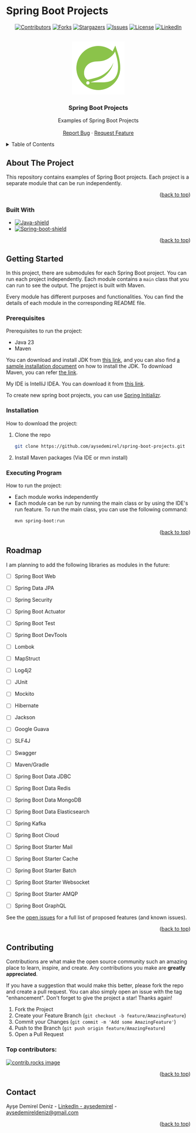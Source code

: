# Spring Boot Projects

<a id="readme-top"></a>

<!-- PROJECT SHIELDS -->
<div align="center">

[![Contributors][contributors-shield]][contributors-url]
[![Forks][forks-shield]][forks-url]
[![Stargazers][stars-shield]][stars-url]
[![Issues][issues-shield]][issues-url]
[![License][license-shield]][license-url]
[![LinkedIn][linkedin-shield]][linkedin-url]

</div>

<!-- PROJECT LOGO/TITLE -->
<br />
<div align="center">
  <a href="https://github.com/aysedemirel/spring-boot-projects">
    <img src="images/logo.png" alt="Logo">
  </a>

<h3 align="center">Spring Boot Projects</h3>
  <p align="center">
    Examples of Spring Boot Projects
    <br />
    <br />
    <a href="https://github.com/aysedemirel/spring-boot-projects/issues/new?labels=bug&template=bug-report---.md">Report Bug</a>
    ·
    <a href="https://github.com/aysedemirel/spring-boot-projects/issues/new?labels=enhancement&template=feature-request---.md">Request Feature</a>
  </p>
</div>

<!-- TABLE OF CONTENTS -->
<details>
  <summary>Table of Contents</summary>
  <ol>
    <li>
      <a href="#about-the-project">About The Project</a>
      <ul>
        <li><a href="#built-with">Built With</a></li>
      </ul>
    </li>
    <li>
      <a href="#getting-started">Getting Started</a>
      <ul>
        <li><a href="#prerequisites">Prerequisites</a></li>
        <li><a href="#installation">Installation</a></li>
        <li><a href="#executing-program">Executing Program</a></li>
      </ul>
    </li>
    <li><a href="#roadmap">Roadmap</a></li>
    <li><a href="#contributing">Contributing</a></li>
    <li><a href="#contact">Contact</a></li>
  </ol>
</details>

<!-- ABOUT THE PROJECT -->

## About The Project

This repository contains examples of Spring Boot projects. 
Each project is a separate module that can be run independently.

<p align="right">(<a href="#readme-top">back to top</a>)</p>

### Built With

- [![Java-shield]][Java-url]
- [![Spring-boot-shield]][Spring-boot-url]

<p align="right">(<a href="#readme-top">back to top</a>)</p>

<!-- GETTING STARTED -->

## Getting Started

In this project, there are submodules for each Spring Boot project. You can run each project independently.
Each module contains a `main` class that you can run to see the output. The project is built with Maven. 

Every module has different purposes and functionalities. You can find the details of each module in the corresponding README file.


### Prerequisites

Prerequisites to run the project:

- Java 23
- Maven

You can download and install JDK
from [this link](https://www.oracle.com/java/technologies/downloads/?er=221886),
and you can also
find [a sample installation document](https://medium.com/@aysedemirel/jdk-15-kurulumu-c02680d7d9ea)
on how to install the JDK.
To download Maven, you can refer [the link](https://maven.apache.org/download.cgi).

My IDE is IntelliJ IDEA. You can download it from [this link](https://www.jetbrains.com/idea/download/).

To create new spring boot projects, you can use [Spring Initializr](https://start.spring.io/).

### Installation

How to download the project:

1. Clone the repo
   ```sh
   git clone https://github.com/aysedemirel/spring-boot-projects.git
   ```
2. Install Maven packages (Via IDE or mvn install)

### Executing Program

How to run the project:

- Each module works independently
- Each module can be run by running the main class or by using the IDE's run feature. To run the main class, you can use the following command:
   ```sh
   mvn spring-boot:run
   ```

<p align="right">(<a href="#readme-top">back to top</a>)</p>

<!-- ROADMAP -->

## Roadmap

I am planning to add the following libraries as modules in the future:

- [ ] Spring Boot Web
- [ ] Spring Data JPA
- [ ] Spring Security
- [ ] Spring Boot Actuator
- [ ] Spring Boot Test
- [ ] Spring Boot DevTools
- [ ] Lombok
- [ ] MapStruct
- [ ] Log4j2
- [ ] JUnit
- [ ] Mockito
- [ ] Hibernate
- [ ] Jackson
- [ ] Google Guava
- [ ] SLF4J
- [ ] Swagger
- [ ] Maven/Gradle
- [ ] Spring Boot Data JDBC
- [ ] Spring Boot Data Redis
- [ ] Spring Boot Data MongoDB
- [ ] Spring Boot Data Elasticsearch
- [ ] Spring Kafka
- [ ] Spring Boot Cloud
- [ ] Spring Boot Starter Mail
- [ ] Spring Boot Starter Cache
- [ ] Spring Boot Starter Batch
- [ ] Spring Boot Starter Websocket
- [ ] Spring Boot Starter AMQP
- [ ] Spring Boot GraphQL



See the [open issues](https://github.com/aysedemirel/spring-boot-projects/issues) for a full
list of proposed features (and known issues).

<p align="right">(<a href="#readme-top">back to top</a>)</p>

<!-- CONTRIBUTING -->

## Contributing

Contributions are what make the open source community such an amazing place to learn, inspire, and
create. Any contributions you make are **greatly appreciated**.

If you have a suggestion that would make this better, please fork the repo and create a pull
request. You can also simply open an issue with the tag "enhancement".
Don't forget to give the project a star! Thanks again!

1. Fork the Project
2. Create your Feature Branch (`git checkout -b feature/AmazingFeature`)
3. Commit your Changes (`git commit -m 'Add some AmazingFeature'`)
4. Push to the Branch (`git push origin feature/AmazingFeature`)
5. Open a Pull Request

### Top contributors:

<a href="https://github.com/aysedemirel/spring-boot-projects/graphs/contributors">
  <img src="https://contrib.rocks/image?repo=aysedemirel/spring-boot-projects" alt="contrib.rocks image" />
</a>

<p align="right">(<a href="#readme-top">back to top</a>)</p>

<!-- CONTACT -->

## Contact

Ayşe Demirel Deniz - [Linkedln - aysedemirel](https://www.linkedin.com/in/ayse-demirel/) -
aysedemireldeniz@gmail.com

<p align="right">(<a href="#readme-top">back to top</a>)</p>

<!-- MARKDOWN LINKS & IMAGES -->
<!-- https://www.markdownguide.org/basic-syntax/#reference-style-links -->

<!--URL-->

[english-url]: https://github.com/aysedemirel/spring-boot-projects

[turkish-url]: https://github.com/aysedemirel/spring-boot-projects

[contributors-url]: https://github.com/aysedemirel/spring-boot-projects/graphs/contributors

[forks-url]: https://github.com/aysedemirel/spring-boot-projects/network/members

[stars-url]: https://github.com/aysedemirel/spring-boot-projects/stargazers

[issues-url]: https://github.com/aysedemirel/spring-boot-projects/issues

[license-url]: https://github.com/aysedemirel/spring-boot-projects/blob/master/LICENSE

[linkedin-url]: https://www.linkedin.com/in/ayse-demirel/

[Java-url]: https://www.java.com/

[Spring-boot-url]: https://spring.io/projects/spring-boot

<!--SHIELD-->

[english-shield]: https://img.shields.io/badge/English-En-blue?style=for-the-badge

[turkish-shield]: https://img.shields.io/badge/Turkish-Tr-red?style=for-the-badge

[contributors-shield]: https://img.shields.io/github/contributors/aysedemirel/spring-boot-projects.svg?style=for-the-badge

[forks-shield]: https://img.shields.io/github/forks/aysedemirel/spring-boot-projects.svg?style=for-the-badge

[stars-shield]: https://img.shields.io/github/stars/aysedemirel/spring-boot-projects?style=for-the-badge

[issues-shield]: https://img.shields.io/github/issues/aysedemirel/spring-boot-projects.svg?style=for-the-badge

[license-shield]: https://img.shields.io/github/license/aysedemirel/spring-boot-projects.svg?style=for-the-badge

[linkedin-shield]: https://img.shields.io/badge/-LinkedIn-black.svg?style=for-the-badge&logo=linkedin&colorB=555

[Java-shield]: https://img.shields.io/badge/java-%23ED8B00.svg?style=for-the-badge&logo=openjdk&logoColor=white

[Spring-boot-shield]: https://img.shields.io/badge/springboot-%236DB33F.svg?style=for-the-badge&logo=spring&logoColor=white
